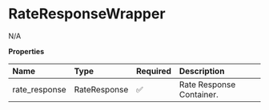 # RateResponseWrapper

N/A

**Properties**

| Name          | Type         | Required | Description              |
| :------------ | :----------- | :------- | :----------------------- |
| rate_response | RateResponse | ✅       | Rate Response Container. |

<!-- This file was generated by liblab | https://liblab.com/ -->
